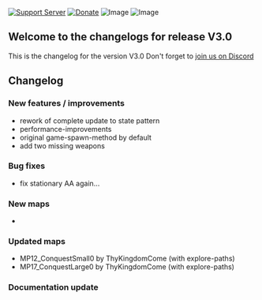 [![Support Server](https://img.shields.io/discord/862736286774198322.svg?label=Discord&logo=Discord&colorB=7289da&style=for-the-badge)](https://discord.com/invite/FKamccAEqz)
[![Donate](https://img.shields.io/badge/Donate-PayPal-green.svg?style=for-the-badge)](https://www.paypal.me/joe91de)
![Image](https://img.shields.io/github/downloads/Joe91/fun-bots/total?style=for-the-badge)
![Image](https://img.shields.io/github/stars/Joe91/fun-bots?style=for-the-badge)

## Welcome to the changelogs for release **V3.0**
This is the changelog for the version V3.0 Don't forget to [join us on Discord](https://discord.com/invite/FKamccAEqz)

## Changelog

### New features / improvements
* rework of complete update to state pattern
* performance-improvements
* original game-spawn-method by default
* add two missing weapons

### Bug fixes
* fix stationary AA again...

### New maps
* 

### Updated maps
* MP12_ConquestSmall0 by ThyKingdomCome (with explore-paths)
* MP17_ConquestLarge0 by ThyKingdomCome (with explore-paths)

### Documentation update

